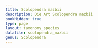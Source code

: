 ```yaml
---
title: Scolopendra mazbii
description: Die Art Scolopendra mazbii
bookHidden: true
type: page
layout: taxonomy_species
datafile: scolopendra_mazbii
genus: Scolopendra
---
```


